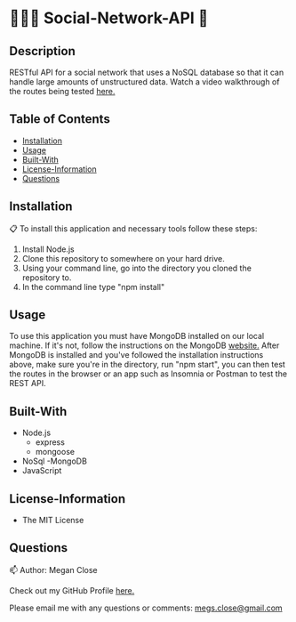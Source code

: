 # :people_holding_hands: Social-Network-API :thought_balloon:

## Description
RESTful API for a social network that uses a NoSQL database so that it can handle large amounts of unstructured data. Watch a video walkthrough of the routes being tested [here.](https://drive.google.com/file/d/1rLU75oMKJuQDN5EsugnKzpUal5ChWays/view?usp=sharing)

## Table of Contents
* [Installation](#Installation)
* [Usage](#Usage)
* [Built-With](#Built-With)
* [License-Information](#License-Information)
* [Questions](#Questions)

## Installation 
:clipboard:
To install this application and necessary tools follow these steps:
1. Install Node.js
2. Clone this repository to somewhere on your hard drive. 
3. Using your command line, go into the directory you cloned the repository to. 
4. In the command line type "npm install"

## Usage
To use this application you must have MongoDB installed on our local machine. If it's not, follow the instructions on the MongoDB [website.](https://www.mongodb.com/cloud/atlas/lp/try2?utm_source=google&utm_campaign=gs_americas_united_states_search_brand_atlas_desktop&utm_term=%2Binstall%20%2Bmongodb&utm_medium=cpc_paid_search&utm_ad=b&utm_ad_campaign_id=1718986498&gclid=Cj0KCQjw2NyFBhDoARIsAMtHtZ5LlBWhU-XQp1KCC2a74fYkoDZzxTUgwGEbSFkBFei53cHnQJOSkFEaAg9tEALw_wcB) After MongoDB is installed and you've followed the installation instructions above, make sure you're in the directory, run "npm start", you can then test the routes in the browser or an app such as Insomnia or Postman to test the REST API. 

## Built-With 
  * Node.js 
    - express
    - mongoose
  * NoSql
    -MongoDB
  * JavaScript

## License-Information 
  * The MIT License
  
## Questions 
:mailbox:
Author: Megan Close

Check out my GitHub Profile [here.](https://github.com/MeganClo)

Please email me with any questions or comments: <megs.close@gmail.com>